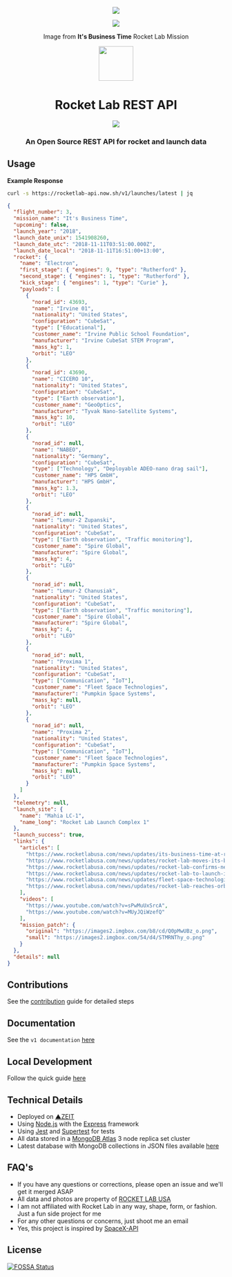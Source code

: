 <p align="center"><img src="https://i.imgur.com/Jbdc6V0.png"></p>
<p align="center"><img src="https://i.imgur.com/Z62dypG.jpg"></p>
<p align="center">Image from <b>It's Business Time</b> Rocket Lab Mission</p>

<p align="center"><img src="https://i.imgur.com/I7qwZNB.png" width="80"></p>

<h1 align="center">Rocket Lab REST API</h1>

<p align="center">
<a href="https://en.wikipedia.org/wiki/Representational_state_transfer"><img src="https://img.shields.io/badge/interface-REST-brightgreen.svg?longCache=true&style=flat"></a>
</p>

<h3 align="center">An Open Source REST API for rocket and launch data</h3>

## Usage

**Example Response**

```bash
curl -s https://rocketlab-api.now.sh/v1/launches/latest | jq
```

```json
{
  "flight_number": 3,
  "mission_name": "It's Business Time",
  "upcoming": false,
  "launch_year": "2018",
  "launch_date_unix": 1541908260,
  "launch_date_utc": "2018-11-11T03:51:00.000Z",
  "launch_date_local": "2018-11-11T16:51:00+13:00",
  "rocket": {
    "name": "Electron",
    "first_stage": { "engines": 9, "type": "Rutherford" },
    "second_stage": { "engines": 1, "type": "Rutherford" },
    "kick_stage": { "engines": 1, "type": "Curie" },
    "payloads": [
      {
        "norad_id": 43693,
        "name": "Irvine 01",
        "nationality": "United States",
        "configuration": "CubeSat",
        "type": ["Educational"],
        "customer_name": "Irvine Public School Foundation",
        "manufacturer": "Irvine CubeSat STEM Program",
        "mass_kg": 1,
        "orbit": "LEO"
      },
      {
        "norad_id": 43690,
        "name": "CICERO 10",
        "nationality": "United States",
        "configuration": "CubeSat",
        "type": ["Earth observation"],
        "customer_name": "GeoOptics",
        "manufacturer": "Tyvak Nano-Satellite Systems",
        "mass_kg": 10,
        "orbit": "LEO"
      },
      {
        "norad_id": null,
        "name": "NABEO",
        "nationality": "Germany",
        "configuration": "CubeSat",
        "type": ["Technology", "Deployable ADEO-nano drag sail"],
        "customer_name": "HPS GmbH",
        "manufacturer": "HPS GmbH",
        "mass_kg": 1.3,
        "orbit": "LEO"
      },
      {
        "norad_id": null,
        "name": "Lemur-2 Zupanski",
        "nationality": "United States",
        "configuration": "CubeSat",
        "type": ["Earth observation", "Traffic monitoring"],
        "customer_name": "Spire Global",
        "manufacturer": "Spire Global",
        "mass_kg": 4,
        "orbit": "LEO"
      },
      {
        "norad_id": null,
        "name": "Lemur-2 Chanusiak",
        "nationality": "United States",
        "configuration": "CubeSat",
        "type": ["Earth observation", "Traffic monitoring"],
        "customer_name": "Spire Global",
        "manufacturer": "Spire Global",
        "mass_kg": 4,
        "orbit": "LEO"
      },
      {
        "norad_id": null,
        "name": "Proxima 1",
        "nationality": "United States",
        "configuration": "CubeSat",
        "type": ["Communication", "IoT"],
        "customer_name": "Fleet Space Technologies",
        "manufacturer": "Pumpkin Space Systems",
        "mass_kg": null,
        "orbit": "LEO"
      },
      {
        "norad_id": null,
        "name": "Proxima 2",
        "nationality": "United States",
        "configuration": "CubeSat",
        "type": ["Communication", "IoT"],
        "customer_name": "Fleet Space Technologies",
        "manufacturer": "Pumpkin Space Systems",
        "mass_kg": null,
        "orbit": "LEO"
      }
    ]
  },
  "telemetry": null,
  "launch_site": {
    "name": "Mahia LC-1",
    "name_long": "Rocket Lab Launch Complex 1"
  },
  "launch_success": true,
  "links": {
    "articles": [
      "https://www.rocketlabusa.com/news/updates/its-business-time-at-rocket-lab/",
      "https://www.rocketlabusa.com/news/updates/rocket-lab-moves-its-business-time-launch-window/",
      "https://www.rocketlabusa.com/news/updates/rocket-lab-confirms-new-its-business-time-launch-window-and-bolsters-manifest/",
      "https://www.rocketlabusa.com/news/updates/rocket-lab-to-launch-its-business-time-and-elana-xix-missions-weeks-apart/",
      "https://www.rocketlabusa.com/news/updates/fleet-space-technologies-joins-rocket-lab-manifest-for-its-business-time-mission/",
      "https://www.rocketlabusa.com/news/updates/rocket-lab-reaches-orbit-again-deploys-more-satellites/"
    ],
    "videos": [
      "https://www.youtube.com/watch?v=sPwMuUxSrcA",
      "https://www.youtube.com/watch?v=MUyJQiWzefQ"
    ],
    "mission_patch": {
      "original": "https://images2.imgbox.com/b8/cd/Q0pMwUBz_o.png",
      "small": "https://images2.imgbox.com/54/d4/STMRNThy_o.png"
    }
  },
  "details": null
}
```

## Contributions
See the [contribution](https://github.com/barrosfilipe/Rocket-Lab-API/blob/master/CONTRIBUTING.md) guide for detailed steps

## Documentation
See the `v1 documentation` [here](https://github.com/barrosfilipe/Rocket-Lab-API/blob/master/docs/v1)

## Local Development
Follow the quick guide [here](https://github.com/barrosfilipe/Rocket-Lab-API/blob/master/docs/development.md)

## Technical Details
* Deployed on [▲ZEIT](https://zeit.co/)
* Using [Node.js](https://nodejs.org/en/) with the [Express](https://expressjs.com/) framework
* Using [Jest](https://facebook.github.io/jest/) and [Supertest](https://github.com/visionmedia/supertest) for tests
* All data stored in a [MongoDB Atlas](https://www.mongodb.com/cloud/atlas) 3 node replica set cluster
* Latest database with MongoDB collections in JSON files available [here](https://drive.google.com/file/d/1Cpn0DpeKrPz-wyjKqkVL82qBb1zj9BYK/view)

## FAQ's
* If you have any questions or corrections, please open an issue and we'll get it merged ASAP
* All data and photos are property of [ROCKET LAB USA](https://www.rocketlabusa.com/)
* I am not affiliated with Rocket Lab in any way, shape, form, or fashion. Just a fun side project for me
* For any other questions or concerns, just shoot me an email
* Yes, this project is inspired by [SpaceX-API](https://github.com/r-spacex/SpaceX-API/)

## License
[![FOSSA Status](https://app.fossa.io/api/projects/git%2Bgithub.com%2Fbarrosfilipe%2FRocket-Lab-API.svg?type=large)](https://app.fossa.io/projects/git%2Bgithub.com%2Fbarrosfilipe%2FRocket-Lab-API?ref=badge_large)
